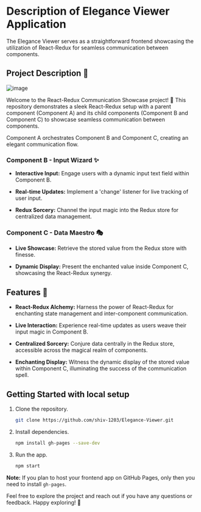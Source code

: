 # Description of Elegance Viewer Application
The Elegance Viewer serves as a straightforward frontend showcasing the utilization of React-Redux for seamless communication between components.

## Project Description 📝
![image](https://github.com/shiv-1203/Elegance-Viewer/assets/105982373/83f149b5-15a5-4314-ad0d-00e9180d0606)

Welcome to the React-Redux Communication Showcase project! 🌟 This repository demonstrates a sleek React-Redux setup with a parent component (Component A) and its child components (Component B and Component C) to showcase seamless communication between components.

Component A orchestrates Component B and Component C, creating an elegant communication flow.

### Component B - Input Wizard ✨

- **Interactive Input:** Engage users with a dynamic input text field within Component B.

- **Real-time Updates:** Implement a 'change' listener for live tracking of user input.

- **Redux Sorcery:** Channel the input magic into the Redux store for centralized data management.

### Component C - Data Maestro 🎭

- **Live Showcase:** Retrieve the stored value from the Redux store with finesse.

- **Dynamic Display:** Present the enchanted value inside Component C, showcasing the React-Redux synergy.

## Features 🚀

- **React-Redux Alchemy:** Harness the power of React-Redux for enchanting state management and inter-component communication.

- **Live Interaction:** Experience real-time updates as users weave their input magic in Component B.

- **Centralized Sorcery:** Conjure data centrally in the Redux store, accessible across the magical realm of components.

- **Enchanting Display:** Witness the dynamic display of the stored value within Component C, illuminating the success of the communication spell.
  
## Getting Started with local setup
1. Clone the repository.
    ```bash
    git clone https://github.com/shiv-1203/Elegance-Viewer.git
    ```
2. Install dependencies.
    ```bash
    npm install gh-pages --save-dev
   ```
4. Run the app.
    ```bash
    npm start
    ```
**Note:** If you plan to host your frontend app on GitHub Pages, only then you need to install `gh-pages`.
    
Feel free to explore the project and reach out if you have any questions or feedback. Happy exploring! 🎉
